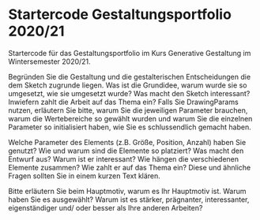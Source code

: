 # Startercode Gestaltungsportfolio 2020/21

Startercode für das Gestaltungsportfolio im Kurs Generative Gestaltung im Wintersemester 2020/21.

Begründen Sie die Gestaltung und die gestalterischen Entscheidungen die dem Sketch zugrunde liegen. Was ist die Grundidee, warum wurde sie so umgesetzt, wie sie umgesetzt wurde? Was macht den Sketch interessant? Inwiefern zahlt die Arbeit auf das Thema ein? Falls Sie DrawingParams nutzen, erläutern Sie bitte, warum Sie die jeweiligen Parameter brauchen, warum die Wertebereiche so gewählt wurden und warum Sie die einzelnen Parameter so initialisiert haben, wie Sie es schlussendlich gemacht haben. 

Welche Parameter des Elements (z.B. Größe, Position, Anzahl) haben Sie genutzt? Wie und warum sind die Elemente so platziert? Was macht den Entwurf aus? Warum ist er interessant? Wie hängen die verschiedenen Elemente zusammen? Wie zahlt er auf das Thema ein? Diese und ähnliche Fragen sollten Sie in einem kurzen Text klären.

Bitte erläutern Sie beim Hauptmotiv, warum es Ihr Hauptmotiv ist. Warum haben Sie es ausgewählt? Warum ist es stärker, prägnanter, interessanter, eigenständiger und/ oder besser als Ihre anderen Arbeiten?